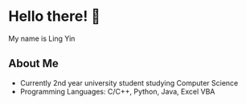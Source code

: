 # Hello there! 👋

My name is Ling Yin 

## About Me
- Currently 2nd year university student studying Computer Science 
- Programming Languages: C/C++, Python, Java, Excel VBA


